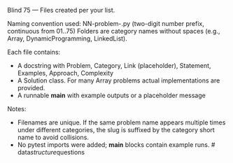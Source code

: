 Blind 75 — Files created per your list.

Naming convention used:
NN-problem-<slug>.py (two-digit number prefix, continuous from 01..75)
Folders are category names without spaces (e.g., Array, DynamicProgramming, LinkedList).

Each file contains:
- A docstring with Problem, Category, Link (placeholder), Statement, Examples, Approach, Complexity
- A Solution class. For many Array problems actual implementations are provided.
- A runnable __main__ with example outputs or a placeholder message

Notes:
- Filenames are unique. If the same problem name appears multiple times under different categories,
  the slug is suffixed by the category short name to avoid collisions.
- No pytest imports were added; __main__ blocks contain example runs.
#   d a t a _ s t r u c t u r e _ q u e s t i o n s  
 